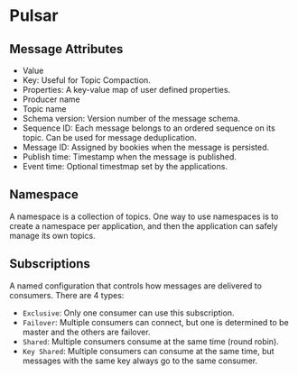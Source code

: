 # Pulsar

## Message Attributes

- Value
- Key: Useful for Topic Compaction.
- Properties: A key-value map of user defined properties.
- Producer name
- Topic name
- Schema version: Version number of the message schema.
- Sequence ID: Each message belongs to an ordered sequence on its topic. Can be used for message deduplication.
- Message ID: Assigned by bookies when the message is persisted.
- Publish time: Timestamp when the message is published.
- Event time: Optional timestmap set by the applications.

## Namespace

A namespace is a collection of topics.
One way to use namespaces is to create a namespace per application, and then the application can safely manage its own topics.

## Subscriptions

A named configuration that controls how messages are delivered to consumers. There are 4 types:

- `Exclusive`: Only one consumer can use this subscription.
- `Failover`: Multiple consumers can connect, but one is determined to be master and the others are failover.
- `Shared`: Multiple consumers consume at the same time (round robin).
- `Key Shared`: Multiple consumers can consume at the same time, but messages with the same key always go to the same consumer.
